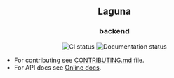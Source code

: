 <h2 align="center">Laguna</h2>

<h3 align="center">backend</h3>

<p align="center">
    <img src="https://github.com/SloveniaEngineering/laguna-backend/actions/workflows/rust.yml/badge.svg" alt="CI status">
    <img src="https://github.com/SloveniaEngineering/laguna-backend/actions/workflows/pages/pages-build-deployment/badge.svg" alt="Documentation status">
</p>

* For contributing see [CONTRIBUTING.md](https://github.com/SloveniaEngineering/laguna-backend/blob/master/CONTRIBUTING.md) file.
* For API docs see [Online docs](https://sloveniaengineering.github.io/laguna-backend/index.html).